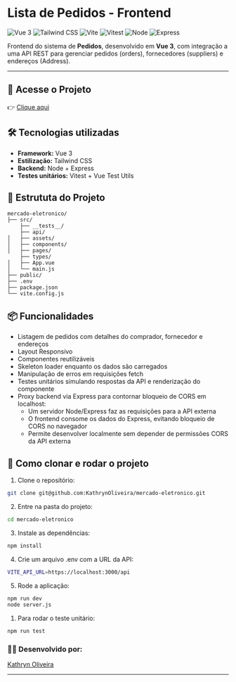 # Lista de Pedidos - Frontend

![Vue 3](https://img.shields.io/badge/Vue%20js-35495E?style=for-the-badge&logo=vuedotjs&logoColor=4FC08D)
![Tailwind CSS](https://img.shields.io/badge/Tailwind_CSS-38B2AC?style=for-the-badge&logo=tailwind-css&logoColor=white)
![Vite](https://img.shields.io/badge/Vite-B73BFE?style=for-the-badge&logo=vite&logoColor=FFD62E)
![Vitest](https://img.shields.io/badge/Vitest-%236E9F18?style=for-the-badge&logo=Vitest&logoColor=%23fcd703)
![Node](https://img.shields.io/badge/Node%20js-339933?style=for-the-badge&logo=nodedotjs&logoColor=white)
![Express](https://img.shields.io/badge/Express%20js-000000?style=for-the-badge&logo=express&logoColor=white)

Frontend do sistema de **Pedidos**, desenvolvido em **Vue 3**, com integração a uma API REST para gerenciar pedidos (orders), fornecedores (suppliers) e endereços (Address).

---
## 🚀 Acesse o Projeto

👉 [Clique aqui](https://mercado-eletronico.vercel.app/)


## 🛠️ Tecnologias utilizadas

- **Framework:** Vue 3   
- **Estilização:** Tailwind CSS    
- **Backend:** Node + Express
- **Testes unitários:** Vitest + Vue Test Utils   

## 📁 Estrututa do Projeto
```
mercado-eletronico/
├── src/
    ├── __tests__/
    ├── api/
│   ├── assets/
│   ├── components/
│   ├── pages/
    ├── types/
│   ├── App.vue
│   └── main.js
├── public/
├── .env
├── package.json
└── vite.config.js
```


## 📦 Funcionalidades

- Listagem de pedidos com detalhes do comprador, fornecedor e endereços  
- Layout Responsivo 
- Componentes reutilizáveis
- Skeleton loader enquanto os dados são carregados  
- Manipulação de erros em requisições fetch  
- Testes unitários simulando respostas da API e renderização do componente  
- Proxy backend via Express para contornar bloqueio de CORS em localhost:
  - Um servidor Node/Express faz as requisições para a API externa  
  - O frontend consome os dados do Express, evitando bloqueio de CORS no navegador  
  - Permite desenvolver localmente sem depender de permissões CORS da API externa


## 🚀 Como clonar e rodar o projeto

1. Clone o repositório:

```bash
git clone git@github.com:KathrynOliveira/mercado-eletronico.git
```

2. Entre na pasta do projeto:
```bash
cd mercado-eletronico
```

3. Instale as dependências:
 ```bash
npm install
```  

4. Crie um arquivo .env com a URL da API:
```bash
VITE_API_URL=https://localhost:3000/api
```

5. Rode a aplicação:
```bash
npm run dev 
node server.js
``` 

1. Para rodar o teste unitário:
 ```bash
npm run test
```   

### 👩‍💻 Desenvolvido por:
[Kathryn Oliveira](https://github.com/KathrynOliveira)

---

